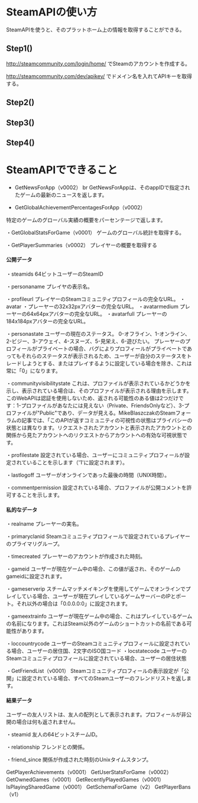 # SteamAPIの使い方

SteamAPIを使うと、そのプラットホーム上の情報を取得することができる。

## Step1()

http://steamcommunity.com/login/home/ でSteamのアカウントを作成する。

http://steamcommunity.com/dev/apikey/ でドメイン名を入れてAPIキーを取得する。

## Step2()

## Step3()

## Step4()

# SteamAPIでできること

+ GetNewsForApp（v0002） br
GetNewsForAppは、そのappIDで指定されたゲームの最新のニュースを返します。

* GetGlobalAchievementPercentagesForApp（v0002）

特定のゲームのグローバル実績の概要をパーセンテージで返します。

・GetGlobalStatsForGame（v0001）
ゲームのグローバル統計を取得する。

・GetPlayerSummaries（v0002）
プレイヤーの概要を取得する

#### 公開データ
・steamids
64ビットユーザーのSteamID

・personaname
プレイヤの表示名。

・profileurl
プレイヤーのSteamコミュニティプロフィールの完全なURL。
・avatar
・プレーヤーの32x32pxアバターの完全なURL。
・avatarmedium
プレーヤーの64x64pxアバターの完全なURL。
・avatarfull
プレーヤーの184x184pxアバターの完全なURL。

・personastate
ユーザーの現在のステータス。
0-オフライン、1-オンライン、2-ビジー、3-アウェイ、4-スヌーズ、5-見栄え、6-遊びたい。
プレーヤーのプロフィールがプライベートの場合、バグによりプロフィールがプライベートであってもそれらのステータスが表示されるため、ユーザーが自分のステータスをトレードしようとする、またはプレイするように設定している場合を除き、これは常に「0」になります。

・communityvisibilitystate
これは、プロファイルが表示されているかどうかを示し、表示されている場合は、そのプロファイルが表示される理由を示します。このWebAPIは認証を使用しないため、返される可能性のある値は2つだけです：1-プロファイルがあなたには見えない（Private、FriendsOnlyなど）、3-プロファイルが"Public"であり、データが見える。MikeBlaszczakのSteamフォーラムの記事では、「このAPIが返すコミュニティの可視性の状態はプライバシーの状態とは異なります。リクエストされたアカウントと表示されたアカウントとの関係から見たアカウントへのリクエストからアカウントへの有効な可視状態です。

・profilestate
設定されている場合、ユーザーにコミュニティプロフィールが設定されていることを示します（'1'に設定されます）。

・lastlogoff
ユーザーがオンラインであった最後の時間（UNIX時間）。

・commentpermission
設定されている場合、プロファイルが公開コメントを許可することを示します。

#### 私的なデータ
・realname
プレーヤーの実名。

・primaryclanid
Steamコミュニティプロフィールで設定されているプレイヤーのプライマリグループ。

・timecreated
プレーヤーのアカウントが作成された時刻。

・gameid
ユーザーが現在ゲーム中の場合、この値が返され、そのゲームのgameidに設定されます。

・gameserverip
スチームマッチメイキングを使用してゲームでオンラインでプレイしている場合、ユーザーが現在プレイしているゲームサーバーのIPとポート。それ以外の場合は「0.0.0.0:0」に設定されます。

・gameextrainfo
ユーザーが現在ゲーム中の場合、これはプレイしているゲームの名前になります。これはSteam以外のゲームのショートカットの名前である可能性があります。

・loccountrycode
ユーザーのSteamコミュニティプロフィールに設定されている場合、ユーザーの居住国、2文字のISO国コード
・locstatecode
ユーザーのSteamコミュニティプロフィールに設定されている場合、ユーザーの居住状態

・GetFriendList（v0001）
Steamコミュニティプロフィールの表示設定が「公開」に設定されている場合、すべてのSteamユーザーのフレンドリストを返します。

#### 結果データ
ユーザーの友人リストは、友人の配列として表示されます。プロフィールが非公開の場合は何も返されません。

・steamid
友人の64ビットスチームID。

・relationship
フレンドとの関係。

・friend_since
関係が作成された時刻のUnixタイムスタンプ。

GetPlayerAchievements（v0001）
GetUserStatsForGame（v0002）
GetOwnedGames（v0001）
GetRecentlyPlayedGames（v0001）
IsPlayingSharedGame（v0001）
GetSchemaForGame（v2）
GetPlayerBans（v1）
